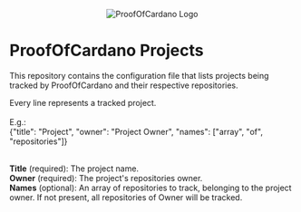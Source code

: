 <p align="center">
  <img src="https://github.com/ProofOfCardano/Projects/raw/main/proofofcardano.jpeg" alt="ProofOfCardano Logo" align="center">
</p>

<h1>ProofOfCardano Projects</h1>

<p>This repository contains the configuration file that lists projects being tracked by ProofOfCardano and their respective repositories.</p>

<p>
Every line represents a tracked project.<br />
<br />
E.g.:
<br />
{"title": "Project", "owner": "Project Owner", "names": ["array", "of", "repositories"]}<br />
<br />

<strong>Title</strong> (required): The project name.<br />
<strong>Owner</strong> (required): The project's repositories owner.<br />
<strong>Names</strong> (optional): An array of repositories to track, belonging to the project owner. If not present, all repositories of Owner will be tracked.<br />

</p>
